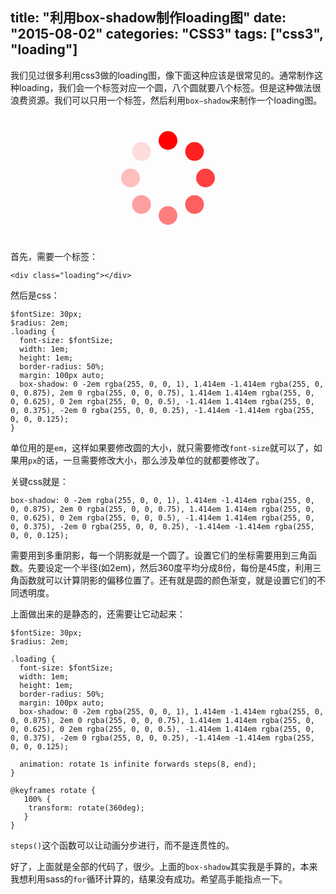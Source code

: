 title: "利用box-shadow制作loading图"
date: "2015-08-02"
categories: "CSS3"
tags: ["css3", "loading"]
---

我们见过很多利用css3做的loading图，像下面这种应该是很常见的。通常制作这种loading，我们会一个标签对应一个圆，八个圆就要八个标签。但是这种做法很浪费资源。我们可以只用一个标签，然后利用`box—shadow`来制作一个loading图。
<!--more-->

<style type="text/css">
.loading {
  font-size: 30px;
  width: 1em;
  height: 1em;
  border-radius: 50%;
  margin: 100px auto;
  box-shadow: 0 -2em rgba(255, 0, 0, 1), 1.414em -1.414em rgba(255, 0, 0, 0.875), 2em 0 rgba(255, 0, 0, 0.75), 1.414em 1.414em rgba(255, 0, 0, 0.625), 0 2em rgba(255, 0, 0, 0.5), -1.414em 1.414em rgba(255, 0, 0, 0.375), -2em 0 rgba(255, 0, 0, 0.25), -1.414em -1.414em rgba(255, 0, 0, 0.125);
   animation: rotate 1s infinite forwards steps(8, end);
}

@keyframes rotate {
   100% {
   -moz-transform: rotate(360deg);
   }
}
</style>
<div class="loading"></div>

首先，需要一个标签：

    <div class="loading"></div>

然后是css：
	
	$fontSize: 30px;
	$radius: 2em;
	.loading {
	  font-size: $fontSize;
	  width: 1em;
	  height: 1em;
	  border-radius: 50%;
	  margin: 100px auto;
	  box-shadow: 0 -2em rgba(255, 0, 0, 1), 1.414em -1.414em rgba(255, 0, 0, 0.875), 2em 0 rgba(255, 0, 0, 0.75), 1.414em 1.414em rgba(255, 0, 0, 0.625), 0 2em rgba(255, 0, 0, 0.5), -1.414em 1.414em rgba(255, 0, 0, 0.375), -2em 0 rgba(255, 0, 0, 0.25), -1.414em -1.414em rgba(255, 0, 0, 0.125);
	}
	

单位用的是`em`，这样如果要修改圆的大小，就只需要修改`font-size`就可以了，如果用`px`的话，一旦需要修改大小，那么涉及单位的就都要修改了。

关键css就是：
	
	box-shadow: 0 -2em rgba(255, 0, 0, 1), 1.414em -1.414em rgba(255, 0, 0, 0.875), 2em 0 rgba(255, 0, 0, 0.75), 1.414em 1.414em rgba(255, 0, 0, 0.625), 0 2em rgba(255, 0, 0, 0.5), -1.414em 1.414em rgba(255, 0, 0, 0.375), -2em 0 rgba(255, 0, 0, 0.25), -1.414em -1.414em rgba(255, 0, 0, 0.125);
    
需要用到多重阴影，每一个阴影就是一个圆了。设置它们的坐标需要用到三角函数。先要设定一个半径(如2em)，然后360度平均分成8份，每份是45度，利用三角函数就可以计算阴影的偏移位置了。还有就是圆的颜色渐变，就是设置它们的不同透明度。

上面做出来的是静态的，还需要让它动起来：

    $fontSize: 30px;
	$radius: 2em;

    .loading {
	  font-size: $fontSize;
	  width: 1em;
	  height: 1em;
	  border-radius: 50%;
	  margin: 100px auto;
	  box-shadow: 0 -2em rgba(255, 0, 0, 1), 1.414em -1.414em rgba(255, 0, 0, 0.875), 2em 0 rgba(255, 0, 0, 0.75), 1.414em 1.414em rgba(255, 0, 0, 0.625), 0 2em rgba(255, 0, 0, 0.5), -1.414em 1.414em rgba(255, 0, 0, 0.375), -2em 0 rgba(255, 0, 0, 0.25), -1.414em -1.414em rgba(255, 0, 0, 0.125);

	  animation: rotate 1s infinite forwards steps(8, end);
	}
	
	@keyframes rotate {
	   100% {
	   	transform: rotate(360deg);
	   }
	}

`steps()`这个函数可以让动画分步进行，而不是连贯性的。

好了，上面就是全部的代码了，很少。上面的`box-shadow`其实我是手算的，本来我想利用sass的`for`循环计算的，结果没有成功。希望高手能指点一下。